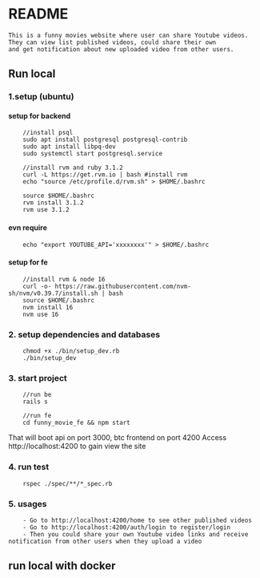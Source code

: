 # README

```
This is a funny movies website where user can share Youtube videos. They can view list published videos, could share their own 
and get notification about new uploaded video from other users.
```

## Run local

### 1.setup (ubuntu)

#### setup for backend

```
    //install psql
    sudo apt install postgresql postgresql-contrib
    sudo apt install libpq-dev
    sudo systemctl start postgresql.service
    
    //install rvm and ruby 3.1.2
    curl -L https://get.rvm.io | bash #install rvm
    echo "source /etc/profile.d/rvm.sh" > $HOME/.bashrc
   
    source $HOME/.bashrc
    rvm install 3.1.2
    rvm use 3.1.2
```

#### evn require

```
    echo "export YOUTUBE_API='xxxxxxxx'" > $HOME/.bashrc

```

#### setup for fe

```
    //install rvm & node 16
    curl -o- https://raw.githubusercontent.com/nvm-sh/nvm/v0.39.7/install.sh | bash
    source $HOME/.bashrc
    nvm install 16
    nvm use 16
```

### 2. setup dependencies and databases

```
    chmod +x ./bin/setup_dev.rb
    ./bin/setup_dev
``` 

### 3. start project

```
    //run be
    rails s

    //run fe
    cd funny_movie_fe && npm start
```

That will boot api on port 3000, btc frontend on port 4200
Access http://localhost:4200 to gain view the site

### 4. run test

```
    rspec ./spec/**/*_spec.rb
```

### 5. usages

```
    - Go to http://localhost:4200/home to see other published videos
    - Go to http://localhost:4200/auth/login to register/login 
    - Then you could share your own Youtube video links and receive notification from other users when they upload a video
```

## run local with docker

